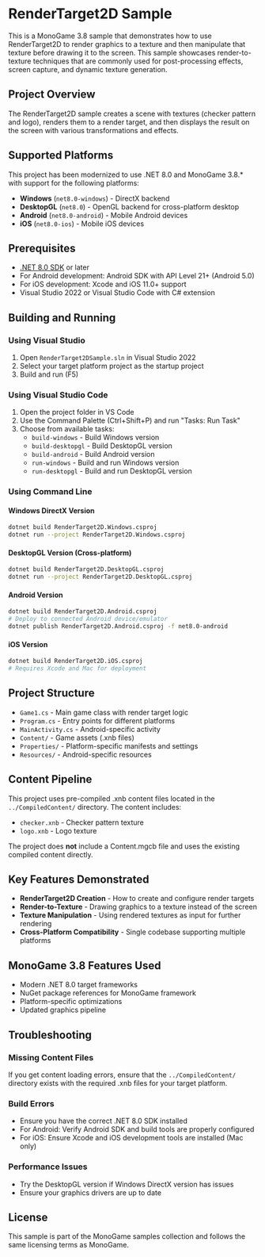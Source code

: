 # RenderTarget2D Sample

This is a MonoGame 3.8 sample that demonstrates how to use RenderTarget2D to render graphics to a texture and then manipulate that texture before drawing it to the screen. This sample showcases render-to-texture techniques that are commonly used for post-processing effects, screen capture, and dynamic texture generation.

## Project Overview

The RenderTarget2D sample creates a scene with textures (checker pattern and logo), renders them to a render target, and then displays the result on the screen with various transformations and effects.

## Supported Platforms

This project has been modernized to use .NET 8.0 and MonoGame 3.8.* with support for the following platforms:

- **Windows** (`net8.0-windows`) - DirectX backend
- **DesktopGL** (`net8.0`) - OpenGL backend for cross-platform desktop
- **Android** (`net8.0-android`) - Mobile Android devices
- **iOS** (`net8.0-ios`) - Mobile iOS devices

## Prerequisites

- [.NET 8.0 SDK](https://dotnet.microsoft.com/download/dotnet/8.0) or later
- For Android development: Android SDK with API Level 21+ (Android 5.0)
- For iOS development: Xcode and iOS 11.0+ support
- Visual Studio 2022 or Visual Studio Code with C# extension

## Building and Running

### Using Visual Studio

1. Open `RenderTarget2DSample.sln` in Visual Studio 2022
2. Select your target platform project as the startup project
3. Build and run (F5)

### Using Visual Studio Code

1. Open the project folder in VS Code
2. Use the Command Palette (Ctrl+Shift+P) and run "Tasks: Run Task"
3. Choose from available tasks:
   - `build-windows` - Build Windows version
   - `build-desktopgl` - Build DesktopGL version
   - `build-android` - Build Android version
   - `run-windows` - Build and run Windows version
   - `run-desktopgl` - Build and run DesktopGL version

### Using Command Line

#### Windows DirectX Version
```bash
dotnet build RenderTarget2D.Windows.csproj
dotnet run --project RenderTarget2D.Windows.csproj
```

#### DesktopGL Version (Cross-platform)
```bash
dotnet build RenderTarget2D.DesktopGL.csproj
dotnet run --project RenderTarget2D.DesktopGL.csproj
```

#### Android Version
```bash
dotnet build RenderTarget2D.Android.csproj
# Deploy to connected Android device/emulator
dotnet publish RenderTarget2D.Android.csproj -f net8.0-android
```

#### iOS Version
```bash
dotnet build RenderTarget2D.iOS.csproj
# Requires Xcode and Mac for deployment
```

## Project Structure

- `Game1.cs` - Main game class with render target logic
- `Program.cs` - Entry points for different platforms
- `MainActivity.cs` - Android-specific activity
- `Content/` - Game assets (.xnb files)
- `Properties/` - Platform-specific manifests and settings
- `Resources/` - Android-specific resources

## Content Pipeline

This project uses pre-compiled .xnb content files located in the `../CompiledContent/` directory. The content includes:
- `checker.xnb` - Checker pattern texture
- `logo.xnb` - Logo texture

The project does **not** include a Content.mgcb file and uses the existing compiled content directly.

## Key Features Demonstrated

- **RenderTarget2D Creation** - How to create and configure render targets
- **Render-to-Texture** - Drawing graphics to a texture instead of the screen
- **Texture Manipulation** - Using rendered textures as input for further rendering
- **Cross-Platform Compatibility** - Single codebase supporting multiple platforms

## MonoGame 3.8 Features Used

- Modern .NET 8.0 target frameworks
- NuGet package references for MonoGame framework
- Platform-specific optimizations
- Updated graphics pipeline

## Troubleshooting

### Missing Content Files
If you get content loading errors, ensure that the `../CompiledContent/` directory exists with the required .xnb files for your target platform.

### Build Errors
- Ensure you have the correct .NET 8.0 SDK installed
- For Android: Verify Android SDK and build tools are properly configured
- For iOS: Ensure Xcode and iOS development tools are installed (Mac only)

### Performance Issues
- Try the DesktopGL version if Windows DirectX version has issues
- Ensure your graphics drivers are up to date

## License

This sample is part of the MonoGame samples collection and follows the same licensing terms as MonoGame.
